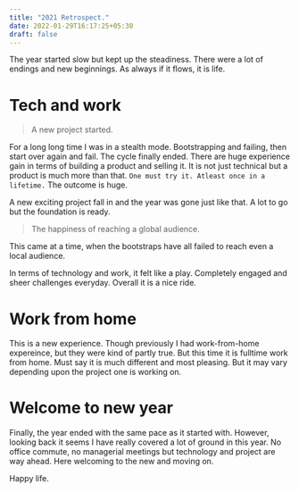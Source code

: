 ```yaml
---
title: "2021 Retrospect."
date: 2022-01-29T16:17:25+05:30
draft: false
---
```


The year started slow but kept up the steadiness. There were a lot of endings and new beginnings. As always if it flows, it is life.

# Tech and work

> A new project started.

For a long long time I was in a stealth mode. Bootstrapping and failing, then start over again and fail. The cycle finally ended. There are huge experience gain in terms of building a product and selling it. It is not just technical but a product is much more than that. `One must try it. Atleast once in a lifetime.` The outcome is huge.

A new exciting project fall in and the year was gone just like that. A lot to go but the foundation is ready.

> The happiness of reaching a global audience.

This came at a time, when the bootstraps have all failed to reach even a local audience.

In terms of technology and work, it felt like a play. Completely engaged and sheer challenges everyday. Overall it is a nice ride.

# Work from home

This is a new experience. Though previously I had work-from-home expereince, but they were kind of partly true. But this time it is fulltime work from home. Must say it is much different and most pleasing. But it may vary depending upon the project one is working on. 

# Welcome to new year

Finally, the year ended with the same pace as it started with. However, looking back it seems I have really covered a lot of ground in this year. No office commute, no managerial meetings but technology and project are way ahead. Here welcoming to the new and moving on.

Happy life.


